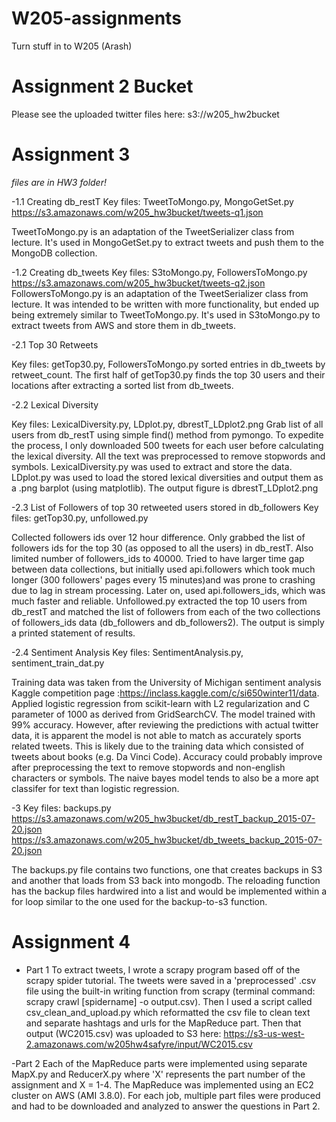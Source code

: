 # W205-assignments
Turn stuff in to W205 (Arash)

# Assignment 2 Bucket
Please see the uploaded twitter files here:
s3://w205_hw2bucket

# Assignment 3
*files are in HW3 folder!*

-1.1 Creating db_restT
Key files: TweetToMongo.py, MongoGetSet.py
https://s3.amazonaws.com/w205_hw3bucket/tweets-q1.json

TweetToMongo.py is an adaptation of the TweetSerializer class from lecture. It's used in MongoGetSet.py to extract tweets and push them to the MongoDB collection.

-1.2 Creating db_tweets
Key files: S3toMongo.py, FollowersToMongo.py
https://s3.amazonaws.com/w205_hw3bucket/tweets-q2.json
FollowersToMongo.py is an adaptation of the TweetSerializer class from lecture. It was intended to be written with more functionality, but ended up being extremely similar to TweetToMongo.py. It's used in S3toMongo.py to extract tweets from AWS and store them in db_tweets.

-2.1 Top 30 Retweets

Key files: getTop30.py, FollowersToMongo.py
sorted entries in db_tweets by retweet_count.
The first half of getTop30.py finds the top 30 users and their locations after extracting a sorted list from db_tweets.


-2.2 Lexical Diversity

Key files: LexicalDiversity.py, LDplot.py, dbrestT_LDplot2.png
Grab list of all users from db_restT using simple find() method from pymongo. To expedite the process, I only downloaded 500 tweets for each user before calculating the lexical diversity. All the text was preprocessed to remove stopwords and symbols. LexicalDiversity.py was used to extract and store the data. LDplot.py was used to load the stored lexical diversities and output them as a .png barplot (using matplotlib). The output figure is dbrestT_LDplot2.png

-2.3 List of Followers of top 30 retweeted users stored in db_followers
Key files: getTop30.py, unfollowed.py

Collected followers ids over 12 hour difference. Only grabbed the list of followers ids for the top 30 (as opposed to all the users) in db_restT. Also limited number of followers_ids to 40000. Tried to have larger time gap between data collections, but initially used api.followers which took much longer (300 followers' pages every 15 minutes)and was prone to crashing due to lag in stream processing.  Later on, used api.followers_ids, which was much faster and reliable. Unfollowed.py extracted the top 10 users from db_restT and matched the list of followers from each of the two collections of followers_ids data (db_followers and db_followers2). The output is simply a printed statement of results.

-2.4 Sentiment Analysis
Key files: SentimentAnalysis.py, sentiment_train_dat.py

Training data was taken from the University of Michigan sentiment analysis Kaggle competition page :https://inclass.kaggle.com/c/si650winter11/data.
Applied logistic regression from scikit-learn with L2 regularization and C parameter of 1000 as derived from GridSearchCV. The model trained with 99% accuracy. However, after reviewing the predictions with actual twitter data, it is apparent the model is not able to match as accurately sports related tweets. This is likely due to the training data which consisted of tweets about books (e.g. Da Vinci Code). Accuracy could probably improve after preprocessing the text to remove stopwords and non-english characters or symbols. The naive bayes model tends to also be a more apt classifer for text than logistic regression.

-3
Key files: backups.py
https://s3.amazonaws.com/w205_hw3bucket/db_restT_backup_2015-07-20.json
https://s3.amazonaws.com/w205_hw3bucket/db_tweets_backup_2015-07-20.json

The backups.py file contains two functions, one that creates backups in S3 and another that loads from S3 back into mongodb. The reloading function has the backup files hardwired into a list and would be implemented within a for loop similar to the one used for the backup-to-s3 function.


# Assignment 4
- Part 1
To extract tweets, I wrote a scrapy program based off of the scrapy spider tutorial. The tweets were saved in a 'preprocessed' .csv file using the built-in writing function from scrapy (terminal command: scrapy crawl [spidername] -o output.csv).  Then I used a script called csv_clean_and_upload.py which reformatted the csv file to clean text and separate hashtags and urls for the MapReduce part. Then that output (WC2015.csv) was uploaded to S3 here: https://s3-us-west-2.amazonaws.com/w205hw4safyre/input/WC2015.csv

-Part 2
Each of the MapReduce parts were implemented using separate MapX.py and ReducerX.py where 'X' represents the part number of the assignment and X = 1-4. The MapReduce was implemented using an EC2 cluster on AWS (AMI 3.8.0).  For each job, multiple part files were produced and had to be downloaded and analyzed to answer the questions in Part 2.  

